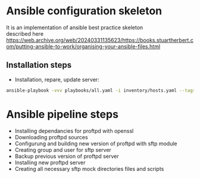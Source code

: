 # Ansible configuration skeleton
It is an implementation of ansible best practice skeleton \
described here https://web.archive.org/web/20240331135623/https://books.stuartherbert.com/putting-ansible-to-work/organising-your-ansible-files.html

## Installation steps

- Installation, repare, update server:
```bash
ansible-playbook -vvv playbooks/all.yaml -i inventory/hosts.yaml --tags sftpserver
```

# Ansible pipeline steps

- Installing dependancies for proftpd with openssl
- Downloading proftpd sources
- Configurung and building new version of proftpd with sftp module
- Creating group and user for sftp server
- Backup previous version of proftpd server
- Installing new proftpd server
- Creating all necessary sftp mock directories files and scripts
